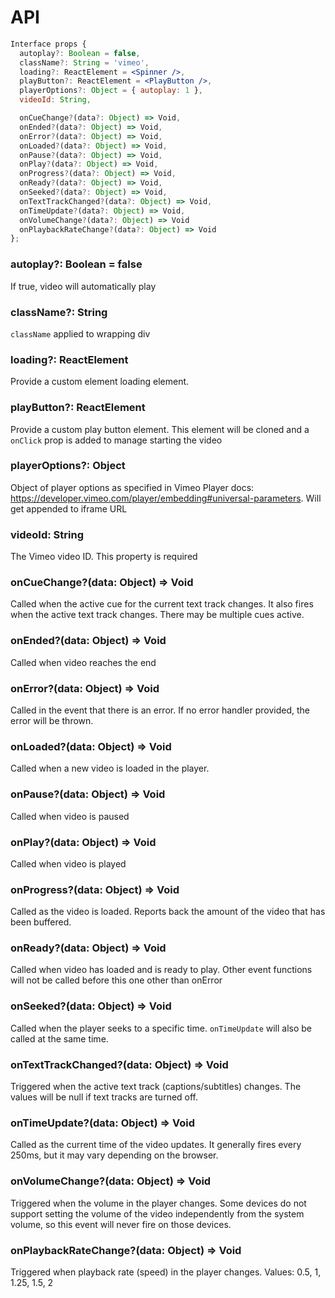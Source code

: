 # API

```jsx
Interface props {
  autoplay?: Boolean = false,
  className?: String = 'vimeo',
  loading?: ReactElement = <Spinner />,
  playButton?: ReactElement = <PlayButton />,
  playerOptions?: Object = { autoplay: 1 },
  videoId: String,

  onCueChange?(data?: Object) => Void,
  onEnded?(data?: Object) => Void,
  onError?(data?: Object) => Void,
  onLoaded?(data?: Object) => Void,
  onPause?(data?: Object) => Void,
  onPlay?(data?: Object) => Void,
  onProgress?(data?: Object) => Void,
  onReady?(data?: Object) => Void,
  onSeeked?(data?: Object) => Void,
  onTextTrackChanged?(data?: Object) => Void,
  onTimeUpdate?(data?: Object) => Void,
  onVolumeChange?(data?: Object) => Void
  onPlaybackRateChange?(data?: Object) => Void
};
```

### autoplay?: Boolean = false
If true, video will automatically play

### className?: String
`className` applied to wrapping div

### loading?: ReactElement
Provide a custom element loading element.

### playButton?: ReactElement
Provide a custom play button element. This element will be cloned and a
`onClick` prop is added to manage starting the video

### playerOptions?: Object
Object of player options as specified in Vimeo Player docs: https://developer.vimeo.com/player/embedding#universal-parameters. Will get appended to iframe URL

### videoId: String
The Vimeo video ID. This property is required

### onCueChange?(data: Object) => Void
Called when the active cue for the current text track changes.
It also fires when the active text track changes.
There may be multiple cues active.

### onEnded?(data: Object) => Void
Called when video reaches the end

### onError?(data: Object) => Void
Called in the event that there is an error.
If no error handler provided, the error will be thrown.

### onLoaded?(data: Object) => Void
Called when a new video is loaded in the player.

### onPause?(data: Object) => Void
Called when video is paused

### onPlay?(data: Object) => Void
Called when video is played

### onProgress?(data: Object) => Void
Called as the video is loaded.
Reports back the amount of the video that has been buffered.

### onReady?(data: Object) => Void
Called when video has loaded and is ready to play.
Other event functions will not be called before this one other than onError

### onSeeked?(data: Object) => Void
Called when the player seeks to a specific time.
`onTimeUpdate` will also be called at the same time.

### onTextTrackChanged?(data: Object) => Void
Triggered when the active text track (captions/subtitles) changes.
The values will be null if text tracks are turned off.

### onTimeUpdate?(data: Object) => Void
Called as the current time of the video updates. It generally fires every 250ms, but it may vary depending on the browser.

### onVolumeChange?(data: Object) => Void
Triggered when the volume in the player changes.
Some devices do not support setting the volume of the video independently from the system volume, so this event will never fire on those devices.

### onPlaybackRateChange?(data: Object) => Void
Triggered when playback rate (speed) in the player changes. Values: 0.5, 1, 1.25, 1.5, 2
